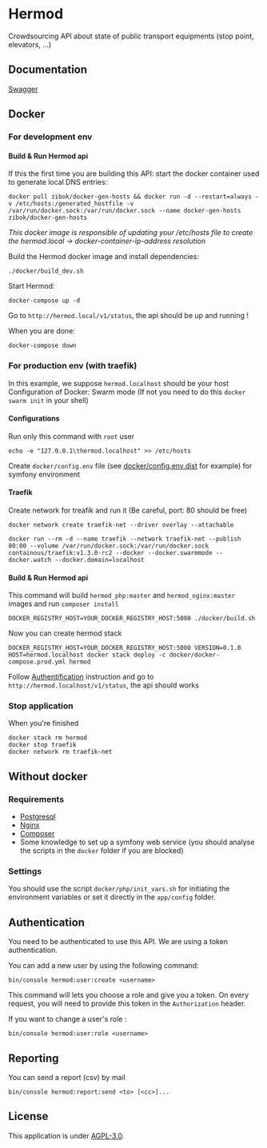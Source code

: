# Hermod

Crowdsourcing API about state of public transport equipments (stop point, elevators, ...) 

## Documentation

[Swagger](http://petstore.swagger.io/?url=https://raw.githubusercontent.com/CanalTP/Hermod/master/swagger-spec.yaml)

## Docker

### For development env

#### Build & Run Hermod api

If this the first time you are building this API:
start the docker container used to generate local DNS entries:
```
docker pull zibok/docker-gen-hosts && docker run -d --restart=always -v /etc/hosts:/generated_hostfile -v /var/run/docker.sock:/var/run/docker.sock --name docker-gen-hosts zibok/docker-gen-hosts
```

*This docker image is responsible of updating your /etc/hosts file to create the hermod.local -> docker-container-ip-address resolution*

Build the Hermod docker image and install dependencies:
```
./docker/build_dev.sh
```

Start Hermod:
```
docker-compose up -d
```

Go to `http://hermod.local/v1/status`, the api should be up and running !

When you are done:
```
docker-compose down
```

### For production env (with traefik)

In this example, we suppose `hermod.localhost` should be your host
Configuration of Docker: Swarm mode (If not you need to do this `docker swarm init` in your shell)

#### Configurations

Run only this command with `root` user
```
echo -e "127.0.0.1\thermod.localhost" >> /etc/hosts
```

Create `docker/config.env` file (see [docker/config.env.dist](docker/config.env.dist) for example) for symfony environment

#### Traefik

Create network for treafik and run it (Be careful, port: 80 should be free)

```
docker network create traefik-net --driver overlay --attachable
```

```
docker run --rm -d --name traefik --network traefik-net --publish 80:80 --volume /var/run/docker.sock:/var/run/docker.sock containous/traefik:v1.3.0-rc2 --docker --docker.swarmmode --docker.watch --docker.domain=localhost
```

#### Build & Run Hermod api

This command will build `hermod_php:master` and `hermod_nginx:master` images and run `composer install`
```
DOCKER_REGISTRY_HOST=YOUR_DOCKER_REGISTRY_HOST:5000 ./docker/build.sh
```

Now you can create hermod stack
```
DOCKER_REGISTRY_HOST=YOUR_DOCKER_REGISTRY_HOST:5000 VERSION=0.1.0 HOST=hermod.localhost docker stack deploy -c docker/docker-compose.prod.yml hermod
```

Follow [Authentification](#authentification) instruction and go to `http://hermod.localhost/v1/status`, the api should works

### Stop application

When you're finished
```
docker stack rm hermod
docker stop traefik
docker network rm traefik-net
```

## Without docker

### Requirements

- [Postgresql](https://www.postgresql.org/)
- [Nginx](https://nginx.org/en/)
- [Composer](https://getcomposer.org/)
- Some knowledge to set up a symfony web service (you should analyse the scripts in the `docker` folder if you are blocked)

### Settings

You should use the script `docker/php/init_vars.sh` for initiating the environment variables or set it directly in the `app/config` folder.

## Authentication 

You need to be authenticated to use this API. We are using a token authentication.

You can add a new user by using the following command:

```
bin/console hermod:user:create <username>
```

This command will lets you choose a role and give you a token.
On every request, you will need to provide this token in the `Authorization` header.

If you want to change a user's role :

```
bin/console hermod:user:role <username>
```

## Reporting 

You can send a report (csv) by mail 

```
bin/console hermod:report:send <to> [<cc>]...
```

## License

This application is under [AGPL-3.0](LICENSE).

